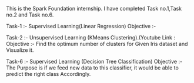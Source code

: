 This is the Spark Foundation internship.
I have completed Task no.1,Task no.2 and Task no.6.

Task-1 :- Supervised Learning(Linear Regression)
Objective :-

Task-2 :- Unsupervised Learning (KMeans Clustering).(Youtube Link : 
Objective :- Find the optimum number of clusters for Given Iris dataset and Visualize it.

Task-6 :- Supervised Learning (Decision Tree Classification)
Objective :- The Purpose is if we feed new data to this classifier, it would be able to predict the right class Accordingly.
